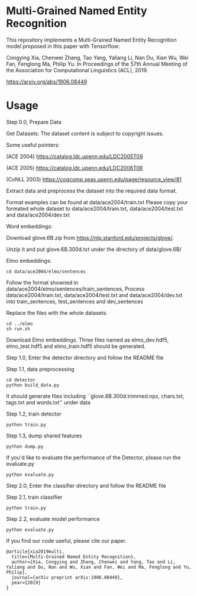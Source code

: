 # Multi-Grained Named Entity Recognition


This repository implements a Multi-Grained Named Entity Recognition model proposed in this paper with Tensorflow:

Congying Xia, Chenwei Zhang, Tao Yang, Yaliang Li, Nan Du, Xian Wu, Wei Fan, Fenglong Ma, Philip Yu. In Proceedings of the 57th Annual Meeting of the Association for Computational Linguistics (ACL), 2019. 

https://arxiv.org/abs/1906.08449

# Usage

Step 0.0, Prepare Data

Get Datasets: The dataset content is subject to copyright issues. 

Some useful pointers:

(ACE 2004) https://catalog.ldc.upenn.edu/LDC2005T09

(ACE 2005) https://catalog.ldc.upenn.edu/LDC2006T06

(CoNLL 2003) https://cogcomp.seas.upenn.edu/page/resource_view/81

Extract data and preprocess the dataset into the required data format.

Format examples can be found at data/ace2004/train.txt
Please copy your formated whole dataset to data/ace2004/train.txt, data/ace2004/test.txt and data/ace2004/dev.txt


Word embeddings: 

Download glove.6B.zip from https://nlp.stanford.edu/projects/glove/. 

Unzip it and put glove.6B.300d.txt under the directory of data/glove.6B/


Elmo embeddings: 

 ```
cd data/ace2004/elmo/sentences
 ```
 Follow the format showned in data/ace2004/elmo/sentences/train_sentences, Process data/ace2004/train.txt, data/ace2004/test.txt and data/ace2004/dev.txt into train_sentences, test_sentences and dev_sentences
 
 Replace the files with the whole datasets.

 ```
cd ../elmo
sh run.sh
 ```
 Download Elmo embeddings. Three files named as elmo_dev.hdf5, elmo_test.hdf5 and elmo_train.hdf5 should be generated.
 
 
Step 1.0, Enter the detector directory and follow the README file

  Step 1.1, data preprocessing

  ```
  cd detector
  python build_data.py
  ```
  It should generate files including ``glove.6B.300d.trimmed.npz, chars.txt, tags.txt and words.txt'' under data

  Step 1.2, train detector
 
  ```
  python train.py
  ```

  Step 1.3, dump shared features
  
  ```
  python dump.py
  ```

  If you'd like to evaluate the performance of the Detector, please run the evaluate.py
  
  ```
  python evaluate.py
  ```

Step 2.0, Enter the classifier directory and follow the README file

  Step 2.1, train classifier
  
  ```
  python train.py
  ```

  Step 2.2, evaluate model performance
  
  ```
  python evaluate.py
  ```

If you find our code useful, please cite our paper.

```
@article{xia2019multi,
  title={Multi-Grained Named Entity Recognition},
  author={Xia, Congying and Zhang, Chenwei and Yang, Tao and Li, Yaliang and Du, Nan and Wu, Xian and Fan, Wei and Ma, Fenglong and Yu, Philip},
  journal={arXiv preprint arXiv:1906.08449},
  year={2019}
}

```
